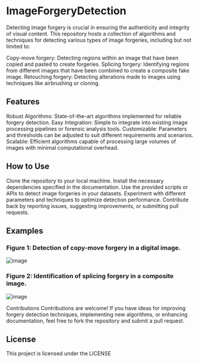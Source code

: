 # ImageForgeryDetection

Detecting image forgery is crucial in ensuring the authenticity and integrity of visual content. This repository hosts a collection of algorithms and techniques for detecting various types of image forgeries, including but not limited to:

Copy-move forgery: Detecting regions within an image that have been copied and pasted to create forgeries.
Splicing forgery: Identifying regions from different images that have been combined to create a composite fake image.
Retouching forgery: Detecting alterations made to images using techniques like airbrushing or cloning.

## Features
Robust Algorithms: State-of-the-art algorithms implemented for reliable forgery detection.
Easy Integration: Simple to integrate into existing image processing pipelines or forensic analysis tools.
Customizable: Parameters and thresholds can be adjusted to suit different requirements and scenarios.
Scalable: Efficient algorithms capable of processing large volumes of images with minimal computational overhead.

## How to Use
Clone the repository to your local machine.
Install the necessary dependencies specified in the documentation.
Use the provided scripts or APIs to detect image forgeries in your datasets.
Experiment with different parameters and techniques to optimize detection performance.
Contribute back by reporting issues, suggesting improvements, or submitting pull requests.

## Examples

### Figure 1: Detection of copy-move forgery in a digital image.
![image](https://github.com/yashsahu2001/ImageForgeryDetection/assets/117669471/db22e318-6ea3-42f2-888e-ee01d148a658)


### Figure 2: Identification of splicing forgery in a composite image.
![image](https://github.com/yashsahu2001/ImageForgeryDetection/assets/117669471/d6e2084c-dc03-4e17-adf7-b64f9d31719b)

Contributions
Contributions are welcome! If you have ideas for improving forgery detection techniques, implementing new algorithms, or enhancing documentation, feel free to fork the repository and submit a pull request.

## License
This project is licensed under the LICENSE
